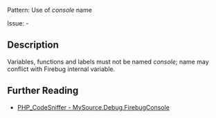 Pattern: Use of _console_ name

Issue: -

## Description

Variables, functions and labels must not be named _console_; name may conflict with Firebug internal variable.

## Further Reading

* [PHP_CodeSniffer - MySource.Debug.FirebugConsole](https://github.com/PHPCSStandards/PHP_CodeSniffer/blob/master/src/Standards/MySource/Sniffs/Debug/FirebugConsoleSniff.php)